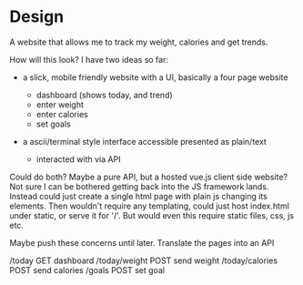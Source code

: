 # Design

A website that allows me to track my weight, calories and get trends.

How will this look? I have two ideas so far:

- a slick, mobile friendly website with a UI, basically a four page website
    - dashboard (shows today, and trend)
    - enter weight
    - enter calories
    - set goals

- a ascii/terminal style interface accessible presented as plain/text
    - interacted with via API

Could do both? Maybe a pure API, but a hosted vue.js client side website? Not sure I can be bothered getting back into the JS framework lands. Instead could just create a single html page with plain js changing its elements. Then wouldn't require any templating, could just host index.html under static, or serve it for '/'. But would even this require static files, css, js etc.

Maybe push these concerns until later. Translate the pages into an API

/today GET dashboard
/today/weight POST send weight
/today/calories POST send calories
/goals POST set goal